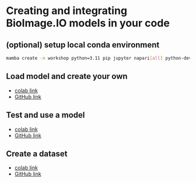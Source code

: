 # Creating and integrating BioImage.IO models in your code

## (optional) setup local conda environment

```sh
mamba create -n workshop python=3.11 pip jupyter napari[all] python-devtools bioimageio.core pytorch onnxruntime
```

## Load model and create your own

- [colab link](https://colab.research.google.com/github/bioimage-io/spec-bioimage-io/blob/main/example/load_model_and_create_your_own.ipynb)
- [GitHub link](https://github.com/bioimage-io/spec-bioimage-io/blob/main/example/load_model_and_create_your_own.ipynb)

## Test and use a model

- [colab link](https://colab.research.google.com/github/bioimage-io/core-bioimage-io-python/blob/main/example/model_usage.ipynb)
- [GitHub link](https://github.com/bioimage-io/core-bioimage-io-python/blob/main/example/model_usage.ipynb)

## Create a dataset

- [colab link](https://colab.research.google.com/github/bioimage-io/spec-bioimage-io/blob/main/example/dataset_creation.ipynb)
- [GitHub link](https://github.com/bioimage-io/spec-bioimage-io/blob/main/example/dataset_creation.ipynb)
